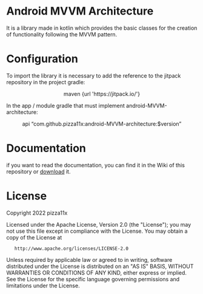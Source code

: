 # Android MVVM Architecture
It is a library made in kotlin which provides the basic classes for the creation of functionality following the MVVM pattern.

# Configuration
To import the library it is necessary to add the reference to the jitpack repository in the project gradle:
<p align="center">
maven {url 'https://jitpack.io/'}
</p>

In the app / module gradle that must implement android-MVVM-architecture:
<p align="center">
api “com.github.pizza11x:android-MVVM-architecture:$version”
</p>

# Documentation
if you want to read the documentation, you can find it in the Wiki of this repository or [download](https://mega.nz/file/NGphnDKJ#g8VAt7uCoXQPBLJ6c-ydlOsjDyQ0v_y76vJEEP29k8Q) it.

# License
Copyright 2022 pizza11x

Licensed under the Apache License, Version 2.0 (the "License");
you may not use this file except in compliance with the License.
You may obtain a copy of the License at

       http://www.apache.org/licenses/LICENSE-2.0

Unless required by applicable law or agreed to in writing, software
distributed under the License is distributed on an "AS IS" BASIS,
WITHOUT WARRANTIES OR CONDITIONS OF ANY KIND, either express or implied.
See the License for the specific language governing permissions and
limitations under the License.
